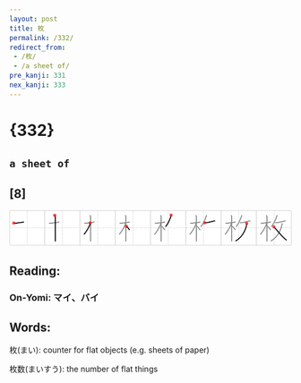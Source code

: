 ```yaml
---
layout: post
title: 枚
permalink: /332/
redirect_from:
 - /枚/
 - /a sheet of/
pre_kanji: 331
nex_kanji: 333
---
```


# {332}

## `a sheet of`

## [8]

<div class="stroke"><img src="../images/E69E9A.png" /></div>

## Reading:

### On-Yomi: マイ、バイ

## Words:

枚(まい): counter for flat objects (e.g. sheets of paper)

枚数(まいすう): the number of flat things

